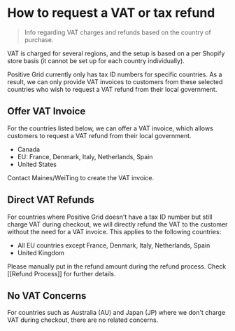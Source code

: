 # How to request a VAT or tax refund

> Info regarding VAT charges and refunds based on the country of purchase.

VAT is charged for several regions, and the setup is based on a per Shopify store basis (it cannot be set up for each country individually).

Positive Grid currently only has tax ID numbers for specific countries. As a result, we can only provide VAT invoices to customers from these selected countries who wish to request a VAT refund from their local government. 

## Offer VAT Invoice

For the countries listed below, we can offer a VAT invoice, which allows customers to request a VAT refund from their local government. 

- Canada
- EU: France, Denmark, Italy, Netherlands, Spain
- United States

Contact Maines/WeiTing to create the VAT invoice.

## Direct VAT Refunds

For countries where Positive Grid doesn't have a tax ID number but still charge VAT during checkout, we will directly refund the VAT to the customer without the need for a VAT invoice. This applies to the following countries:

- All EU countries except France, Denmark, Italy, Netherlands, Spain
- United Kingdom

Please manually put in the refund amount during the refund process. Check [[Refund Process]] for further details.

## No VAT Concerns

For countries such as Australia (AU) and Japan (JP) where we don't charge VAT during checkout, there are no related concerns. 